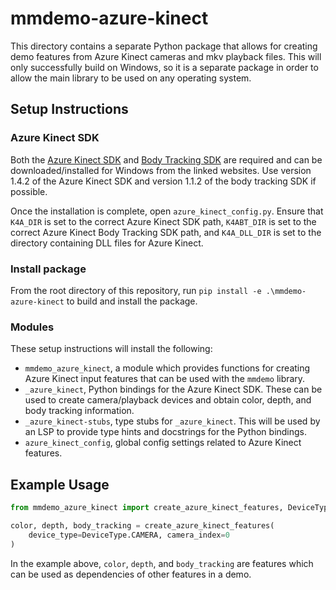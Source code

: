 # mmdemo-azure-kinect

This directory contains a separate Python package that allows for creating demo features from Azure Kinect cameras and mkv playback files. This will only successfully build on Windows, so it is a separate package in order to allow the main library to be used on any operating system.

## Setup Instructions

### Azure Kinect SDK

Both the [Azure Kinect SDK](https://github.com/microsoft/Azure-Kinect-Sensor-SDK/blob/develop/docs/usage.md#installation) and [Body Tracking SDK](https://learn.microsoft.com/en-us/azure/kinect-dk/body-sdk-download) are required and can be downloaded/installed for Windows from the linked websites. Use version 1.4.2 of the Azure Kinect SDK and version 1.1.2 of the body tracking SDK if possible.

Once the installation is complete, open `azure_kinect_config.py`. Ensure that `K4A_DIR` is set to the correct Azure Kinect SDK path, `K4ABT_DIR` is set to the correct Azure Kinect Body Tracking SDK path, and `K4A_DLL_DIR` is set to the directory containing DLL files for Azure Kinect.

### Install package

From the root directory of this repository, run `pip install -e .\mmdemo-azure-kinect` to build and install the package.

### Modules

These setup instructions will install the following:
- `mmdemo_azure_kinect`, a module which provides functions for creating Azure Kinect input features that can be used with the `mmdemo` library.
- `_azure_kinect`, Python bindings for the Azure Kinect SDK. These can be used to create camera/playback devices and obtain color, depth, and body tracking information.
- `_azure_kinect-stubs`, type stubs for `_azure_kinect`. This will be used by an LSP to provide type hints and docstrings for the Python bindings.
- `azure_kinect_config`, global config settings related to Azure Kinect features.

## Example Usage
```python
from mmdemo_azure_kinect import create_azure_kinect_features, DeviceType

color, depth, body_tracking = create_azure_kinect_features(
    device_type=DeviceType.CAMERA, camera_index=0
)
```
In the example above, `color`, `depth`, and `body_tracking` are features which can be used as dependencies of other features in a demo.
